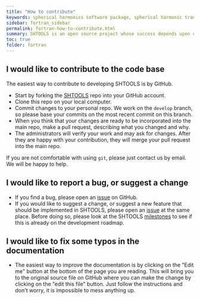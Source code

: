 ```yaml
---
title: "How to contribute"
keywords: spherical harmonics software package, spherical harmonic transform, legendre functions, multitaper spectral analysis, fortran, Python, gravity, magnetic field
sidebar: fortran_sidebar
permalink: fortran-how-to-contribute.html
summary: SHTOOLS is an open source project whose success depends upon contributions from people like you. Even if you can not contribute code, you can report issues at GitHub and help us improve the documentation.
toc: true
folder: fortran
---
```


## I would like to contribute to the code base

The easiest way to contribute to developing SHTOOLS is by GitHub.

* Start by forking the [SHTOOLS](https://github.com/SHTOOLS/SHTOOLS) repo into your GitHub account.
* Clone this repo on your local computer.
* Commit changes to your personal repo. We work on the `develop` branch, so please base your commits on the most recent commit on this branch.
* When you think that your changes are ready to be incorporated into the main repo, make a pull request, describing what you changed and why. 
* The administrators will verify your work and may ask for changes. After they are happy with your contribution, they will merge your pull request into the main repo.

If you are not comfortable with using `git`, please just contact us by email. We will be happy to help.

## I would like to report a bug, or suggest a change

* If you find a bug, please open an [issue](https://github.com/SHTOOLS/SHTOOLS/issues) on GitHub.
* If you would like to suggest a change, or suggest a new feature that should be implemented in SHTOOLS, please open an [issue](https://github.com/SHTOOLS/SHTOOLS/issues) at the same place. Before doing so, please look at the SHTOOLS [milestones](https://github.com/SHTOOLS/SHTOOLS/milestones) to see if this is already on the development roadmap.

## I would like to fix some typos in the documentation

* The easiest way to improve the documentation is by clicking on the "Edit me" button at the bottom of the page you are reading. This will bring you to the original source file on GitHub where you can make the change by clicking on the "edit this file" button. Just follow the instructions and don't worry, it is impossible to mess anything up.
